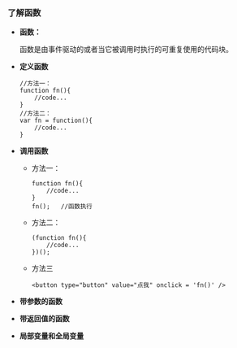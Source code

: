 ### 了解函数

* **函数：** 

	函数是由事件驱动的或者当它被调用时执行的可重复使用的代码块。
	
* **定义函数**

	```
	//方法一：
	function fn(){
		//code...
	}
	//方法二：
	var fn = function(){
		//code...
	}
	```

* **调用函数**

	* 方法一：

		```
		function fn(){
			//code...
		}
		fn();   //函数执行
		```
	
	* 方法二：
	
		```
		(function fn(){
			//code...
		})();
		```
		
	* 方法三
	
	
		```
		<button type="button" value="点我" onclick = 'fn()' />	
		```

* **带参数的函数**

* **带返回值的函数**

* **局部变量和全局变量**